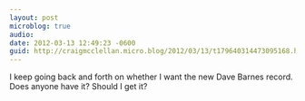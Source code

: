 ```yaml
---
layout: post
microblog: true
audio: 
date: 2012-03-13 12:49:23 -0600
guid: http://craigmcclellan.micro.blog/2012/03/13/t179640314473095168.html
---
```

I keep going back and forth on whether I want the new Dave Barnes record. Does anyone have it? Should I get it?
